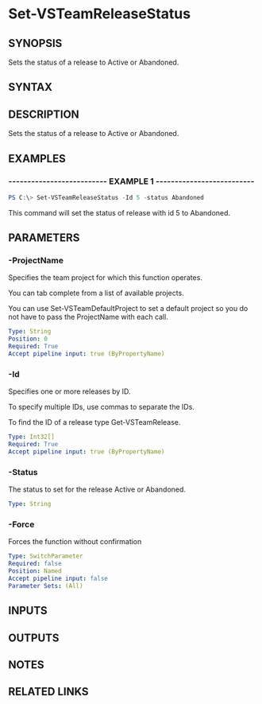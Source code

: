 


# Set-VSTeamReleaseStatus

## SYNOPSIS

Sets the status of a release to Active or Abandoned.

## SYNTAX

## DESCRIPTION

Sets the status of a release to Active or Abandoned.

## EXAMPLES

### -------------------------- EXAMPLE 1 --------------------------

```PowerShell
PS C:\> Set-VSTeamReleaseStatus -Id 5 -status Abandoned
```

This command will set the status of release with id 5 to Abandoned.

## PARAMETERS

### -ProjectName

Specifies the team project for which this function operates.

You can tab complete from a list of available projects.

You can use Set-VSTeamDefaultProject to set a default project so
you do not have to pass the ProjectName with each call.

```yaml
Type: String
Position: 0
Required: True
Accept pipeline input: true (ByPropertyName)
```

### -Id

Specifies one or more releases by ID.

To specify multiple IDs, use commas to separate the IDs.

To find the ID of a release type Get-VSTeamRelease.

```yaml
Type: Int32[]
Required: True
Accept pipeline input: true (ByPropertyName)
```

### -Status

The status to set for the release Active or Abandoned.

```yaml
Type: String
```

### -Force

Forces the function without confirmation

```yaml
Type: SwitchParameter
Required: false
Position: Named
Accept pipeline input: false
Parameter Sets: (All)
```

## INPUTS

## OUTPUTS

## NOTES

## RELATED LINKS

